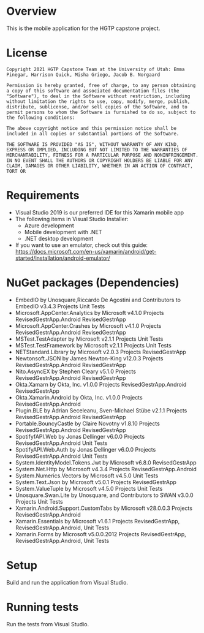 # Overview
This is the mobile application for the HGTP capstone project.

# License
```
Copyright 2021 HGTP Capstone Team at the University of Utah: Emma Pinegar, Harrison Quick, Misha Griego, Jacob B. Norgaard

Permission is hereby granted, free of charge, to any person obtaining a copy of this software and associated documentation files (the "Software"), to deal in the Software without restriction, including without limitation the rights to use, copy, modify, merge, publish, distribute, sublicense, and/or sell copies of the Software, and to permit persons to whom the Software is furnished to do so, subject to the following conditions:

The above copyright notice and this permission notice shall be included in all copies or substantial portions of the Software.

THE SOFTWARE IS PROVIDED "AS IS", WITHOUT WARRANTY OF ANY KIND, EXPRESS OR IMPLIED, INCLUDING BUT NOT LIMITED TO THE WARRANTIES OF MERCHANTABILITY, FITNESS FOR A PARTICULAR PURPOSE AND NONINFRINGEMENT. IN NO EVENT SHALL THE AUTHORS OR COPYRIGHT HOLDERS BE LIABLE FOR ANY CLAIM, DAMAGES OR OTHER LIABILITY, WHETHER IN AN ACTION OF CONTRACT, TORT OR 
```

# Requirements
- Visual Studio 2019 is our preferred IDE for this Xamarin mobile app
- The following items in Visual Studio Installer:
  - Azure development
  - Mobile development with .NET
  - .NET desktop development
- If you want to use an emulator, check out this guide: https://docs.microsoft.com/en-us/xamarin/android/get-started/installation/android-emulator/

# NuGet packages (Dependencies)
- EmbedIO by Unosquare,Riccardo De Agostini and Contributors to EmbedIO v3.4.3 Projects Unit Tests
- Microsoft.AppCenter.Analytics by Microsoft v4.1.0 Projects RevisedGestrApp.Android RevisedGestrApp
- Microsoft.AppCenter.Crashes by Microsoft v4.1.0 Projects RevisedGestrApp.Android RevisedGestrApp
- MSTest.TestAdapter by Microsoft v2.1.1 Projects Unit Tests
- MSTest.TestFramework by Microsoft v2.1.1 Projects Unit Tests
- NETStandard.Library by Microsoft v2.0.3 Projects RevisedGestrApp
- Newtonsoft.JSON by James Newton-King v12.0.3 Projects RevisedGestrApp.Android RevisedGestrApp
- Nito.AsyncEX by Stephen Cleary v5.1.0 Projects RevisedGestrApp.Android RevisedGestrApp
- Okta.Xamarn by Okta, Inc. v1.0.0 Projects RevisedGestrApp.Android RevisedGestrApp
- Okta.Xamarin.Android by Okta, Inc. v1.0.0 Projects RevisedGestrApp.Android
- Plugin.BLE by Adrian Seceleanu, Sven-Michael Stübe v2.1.1 Projects RevisedGestrApp.Android RevisedGestrApp
- Portable.BouncyCastle by Claire Novotny v1.8.10  Projects RevisedGestrApp.Android RevisedGestrApp
- SpotifyfAPI.Web by Jonas Dellinger v6.0.0 Projects RevisedGestrApp.Android Unit Tests
- SpotifyAPI.Web.Auth by Jonas Dellinger v6.0.0 Projects RevisedGestrApp.Android Unit Tests
- System.IdentityModel.Tokens.Jwt by Microsoft v6.8.0 RevisedGestrApp
- System.Net.Http by Microsoft v4.3.4 Projects RevisedGestrApp.Android
- System.Numerics.Vectors by Microsoft v4.5.0 Unit Tests
- System.Text.Json by Microsoft v5.0.1 Projects RevisedGestrApp
- System.ValueTuple by Microsoft v4.5.0 Projects Unit Tests 
- Unosquare.Swan.Lite by Unosquare, and Contributors to SWAN v3.0.0 Projects Unit Tests
- Xamarin.Android.Support.CustomTabs by Microsoft v28.0.0.3 Projects RevisedGestrApp.Android
- Xamarin.Essentials by Microsoft v1.6.1 Projects RevisedGestrApp, RevisedGestrApp.Android, Unit Tests
- Xamarin.Forms by Microsoft v5.0.0.2012 Projects RevisedGestrApp, RevisedGestrApp.Android, Unit Tests

# Setup
Build and run the application from Visual Studio.

# Running tests
Run the tests from Visual Studio.
